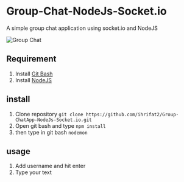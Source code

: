 # Group-Chat-NodeJs-Socket.io

A simple group chat application using socket.io and NodeJS

![Group Chat](https://raw.githubusercontent.com/ihrifat2/Group-ChatApp-NodeJs-Socket.io/master/GroupChatApp.PNG)

## Requirement

1. Install [Git Bash](https://git-scm.com/)
2. Install [NodeJS](https://nodejs.org/en/)

## install 

1. Clone repository `git clone https://github.com/ihrifat2/Group-ChatApp-NodeJs-Socket.io.git`
2. Open git bash and type `npm install`
3. then type in git bash `nodemon`

## usage

1. Add username and hit enter
2. Type your text 
